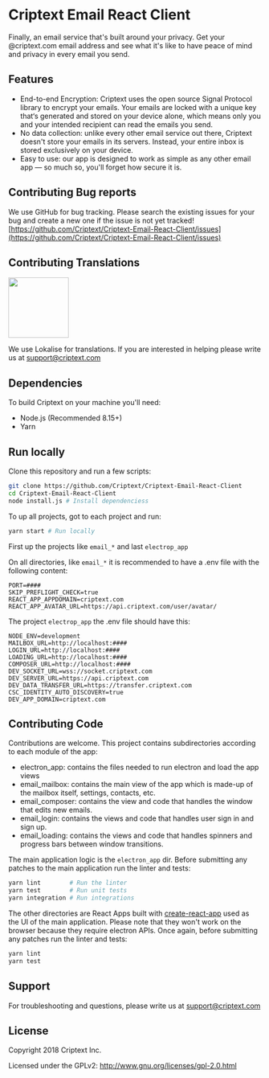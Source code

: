 # Criptext Email React Client

Finally, an email service that's built around your privacy. Get your @criptext.com email address and see what it's like to have peace of mind and privacy in every email you send.

## Features

- End-to-end Encryption: Criptext uses the open source Signal Protocol library to encrypt your emails. Your emails are locked with a unique key that‘s generated and stored on your device alone, which means only you and your intended recipient can read the emails you send.
- No data collection: unlike every other email service out there, Criptext doesn't store your emails in its servers. Instead, your entire inbox is stored exclusively on your device.
- Easy to use: our app is designed to work as simple as any other email app — so much so, you'll forget how secure it is.

## Contributing Bug reports

We use GitHub for bug tracking. Please search the existing issues for your bug and create a new one if the issue is not yet tracked!
[https://github.com/Criptext/Criptext-Email-React-Client/issues](https://github.com/Criptext/Criptext-Email-React-Client/issues)

## Contributing Translations

<a href="https://lokalise.co/" target="_blank"><img src="https://lokalise.co/img/lokalise_logo_black.png" width="120px"/></a>

We use Lokalise for translations. If you are interested in helping please write us at <a href="mailto:support@criptext.com">support@criptext.com</a>

## Dependencies

To build Criptext on your machine you'll need:

* Node.js (Recommended 8.15+) 
* Yarn

## Run locally

Clone this repository and run a few scripts:

``` bash
git clone https://github.com/Criptext/Criptext-Email-React-Client
cd Criptext-Email-React-Client
node install.js # Install dependenciess
```

To up all projects, got to each project and run:
``` bash
yarn start # Run locally
```
First up the projects like `email_*` and last `electrop_app`

On all directories, like `email_*` it is recommended to have a .env file 
with the following content:

```
PORT=####
SKIP_PREFLIGHT_CHECK=true
REACT_APP_APPDOMAIN=criptext.com
REACT_APP_AVATAR_URL=https://api.criptext.com/user/avatar/
```

The project `electrop_app` the .env file should have this:
```
NODE_ENV=development
MAILBOX_URL=http://localhost:####
LOGIN_URL=http://localhost:####
LOADING_URL=http://localhost:####
COMPOSER_URL=http://localhost:####
DEV_SOCKET_URL=wss://socket.criptext.com
DEV_SERVER_URL=https://api.criptext.com
DEV_DATA_TRANSFER_URL=https://transfer.criptext.com
CSC_IDENTITY_AUTO_DISCOVERY=true
DEV_APP_DOMAIN=criptext.com
```


## Contributing Code

Contributions are welcome. This project contains subdirectories according to each module of the app:
* electron_app: contains the files needed to run electron and load the app views
* email_mailbox: contains the main view of the app which is made-up of the mailbox itself, settings, contacts, etc.
* email_composer: contains the view and code that handles the window that edits new emails.
* email_login: contains the views and code that handles user sign in and sign up.
* email_loading: contains the views and code that handles spinners and progress bars between window transitions.


The main application logic is the `electron_app` dir. 
Before submitting any patches to the main application run the linter and tests:

``` bash
yarn lint        # Run the linter
yarn test        # Run unit tests
yarn integration # Run integrations
```

The other directories are React Apps built with [create-react-app](
https://github.com/facebook/create-react-app) used as the UI of the main 
application. Please note that they won't work on the browser because they 
require electron APIs. Once again, before submitting any patches run the linter 
and tests:

``` bash
yarn lint 
yarn test 
```

## Support

For troubleshooting and questions, please write us at <a href="mailto:support@criptext.com">support@criptext.com</a>

## License 

Copyright 2018 Criptext Inc.

Licensed under the GPLv2: http://www.gnu.org/licenses/gpl-2.0.html
